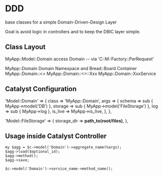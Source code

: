 # DDD #

base classes for a simple Domain-Driven-Design Layer

Goal is avoid logic in controllers and to keep the DBIC layer simple.


## Class Layout ##

MyApp::Model::Domain        access Domain -- via 'C::M::Factory::PerRequest'

MyApp::Domain               Domain Namespace and Bread::Board Container
MyApp::Domain::<<Aggregate>>
MyApp::Domain::<<Aggregate>>::Xxx
MyApp::Domain::XxxService


## Catalyst Configuration ##

'Model::Domain' => {
    class => 'MyApp::Domain',
    args  => {
        schema  => sub { MyApp->model('DB') },
        storage => sub { MyApp->model('FileStorage') },
        log     => sub { MyApp->log },
        is_live => MyApp->is_live,
    },
},

'Model::FileStorage' => {
    storage_dir => __path_to(root/files)__,
},


## Usage inside Catalyst Controller ##

    my $agg = $c->model('Domain')->aggregate_name(%args);
    $agg->load($optional_id);
    $agg->method();
    $agg->save;
    
    $c->model('Domain')->service_name->method_name();

